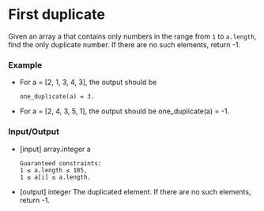 # First duplicate

Given an array a that contains only numbers in the range from `1` to
`a.length`, find the only duplicate number. If there are no such
elements, return -1.

### Example

* For a = [2, 1, 3, 4, 3], the output should be
    ```
    one_duplicate(a) = 3.
    ```

* For a = [2, 4, 3, 5, 1], the output should be
    one_duplicate(a) = -1.

### Input/Output

* [input] array.integer a
    ```
    Guaranteed constraints:
    1 ≤ a.length ≤ 105,
    1 ≤ a[i] ≤ a.length.
    ```
* [output] integer
    The duplicated element. If there are no such elements, return -1.
